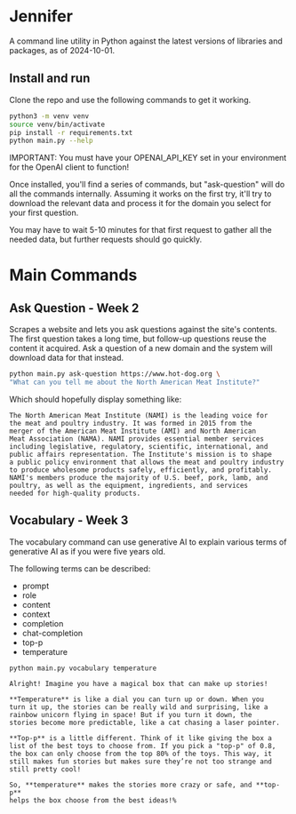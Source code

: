 # Jennifer

A command line utility in Python against the latest versions of libraries and packages, as of 2024-10-01.

## Install and run

Clone the repo and use the following commands to get it working.

```bash
python3 -m venv venv
source venv/bin/activate
pip install -r requirements.txt
python main.py --help
```

IMPORTANT: You must have your OPENAI_API_KEY set in your environment for the
OpenAI client to function!

Once installed, you'll find a series of commands, but "ask-question"
will do all the commands internally. Assuming it works on the first try,
it'll try to download the relevant data and process it for the domain
you select for your first question.

You may have to wait 5-10 minutes for that first request to gather all
the needed data, but further requests should go quickly.

# Main Commands

## Ask Question - Week 2

Scrapes a website and lets you ask questions against the site's 
contents. The first question takes a long time, but follow-up 
questions reuse the content it acquired. Ask a question of a new 
domain and the system will download data for that instead.

```bash
python main.py ask-question https://www.hot-dog.org \
"What can you tell me about the North American Meat Institute?"
```

Which should hopefully display something like:
```
The North American Meat Institute (NAMI) is the leading voice for
the meat and poultry industry. It was formed in 2015 from the
merger of the American Meat Institute (AMI) and North American
Meat Association (NAMA). NAMI provides essential member services
including legislative, regulatory, scientific, international, and
public affairs representation. The Institute's mission is to shape
a public policy environment that allows the meat and poultry industry
to produce wholesome products safely, efficiently, and profitably.
NAMI's members produce the majority of U.S. beef, pork, lamb, and
poultry, as well as the equipment, ingredients, and services
needed for high-quality products.
```

## Vocabulary - Week 3

The vocabulary command can use generative AI to explain various terms
of generative AI as if you were five years old.

The following terms can be described:

- prompt
- role
- content
- context
- completion
- chat-completion
- top-p
- temperature

```commandline
python main.py vocabulary temperature
```

```
Alright! Imagine you have a magical box that can make up stories!

**Temperature** is like a dial you can turn up or down. When you 
turn it up, the stories can be really wild and surprising, like a 
rainbow unicorn flying in space! But if you turn it down, the 
stories become more predictable, like a cat chasing a laser pointer.

**Top-p** is a little different. Think of it like giving the box a 
list of the best toys to choose from. If you pick a "top-p" of 0.8, 
the box can only choose from the top 80% of the toys. This way, it 
still makes fun stories but makes sure they’re not too strange and 
still pretty cool!

So, **temperature** makes the stories more crazy or safe, and **top-p** 
helps the box choose from the best ideas!%
```